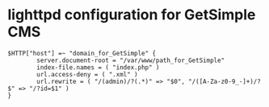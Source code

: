 # lighttpd configuration for GetSimple CMS

```
$HTTP["host"] =~ "domain_for_GetSimple" {
        server.document-root = "/var/www/path_for_GetSimple"
        index-file.names = ( "index.php" )
        url.access-deny = ( ".xml" )
        url.rewrite = ( "/(admin)/?(.*)" => "$0", "/([A-Za-z0-9_-]+)/?$" => "/?id=$1" )
}
```
